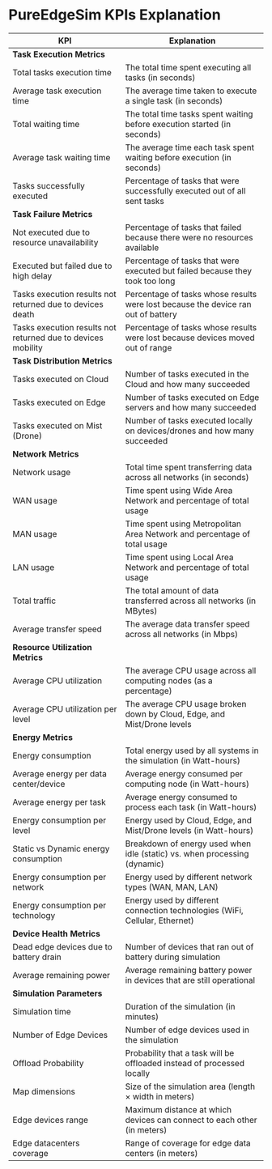 # PureEdgeSim KPIs Explanation

| KPI | Explanation |
|-----|-------------|
| **Task Execution Metrics** | |
| Total tasks execution time | The total time spent executing all tasks (in seconds) |
| Average task execution time | The average time taken to execute a single task (in seconds) |
| Total waiting time | The total time tasks spent waiting before execution started (in seconds) |
| Average task waiting time | The average time each task spent waiting before execution (in seconds) |
| Tasks successfully executed | Percentage of tasks that were successfully executed out of all sent tasks |
| **Task Failure Metrics** | |
| Not executed due to resource unavailability | Percentage of tasks that failed because there were no resources available |
| Executed but failed due to high delay | Percentage of tasks that were executed but failed because they took too long |
| Tasks execution results not returned due to devices death | Percentage of tasks whose results were lost because the device ran out of battery |
| Tasks execution results not returned due to devices mobility | Percentage of tasks whose results were lost because devices moved out of range |
| **Task Distribution Metrics** | |
| Tasks executed on Cloud | Number of tasks executed in the Cloud and how many succeeded |
| Tasks executed on Edge | Number of tasks executed on Edge servers and how many succeeded |
| Tasks executed on Mist (Drone) | Number of tasks executed locally on devices/drones and how many succeeded |
| **Network Metrics** | |
| Network usage | Total time spent transferring data across all networks (in seconds) |
| WAN usage | Time spent using Wide Area Network and percentage of total usage |
| MAN usage | Time spent using Metropolitan Area Network and percentage of total usage |
| LAN usage | Time spent using Local Area Network and percentage of total usage |
| Total traffic | The total amount of data transferred across all networks (in MBytes) |
| Average transfer speed | The average data transfer speed across all networks (in Mbps) |
| **Resource Utilization Metrics** | |
| Average CPU utilization | The average CPU usage across all computing nodes (as a percentage) |
| Average CPU utilization per level | The average CPU usage broken down by Cloud, Edge, and Mist/Drone levels |
| **Energy Metrics** | |
| Energy consumption | Total energy used by all systems in the simulation (in Watt-hours) |
| Average energy per data center/device | Average energy consumed per computing node (in Watt-hours) |
| Average energy per task | Average energy consumed to process each task (in Watt-hours) |
| Energy consumption per level | Energy used by Cloud, Edge, and Mist/Drone levels (in Watt-hours) |
| Static vs Dynamic energy consumption | Breakdown of energy used when idle (static) vs. when processing (dynamic) |
| Energy consumption per network | Energy used by different network types (WAN, MAN, LAN) |
| Energy consumption per technology | Energy used by different connection technologies (WiFi, Cellular, Ethernet) |
| **Device Health Metrics** | |
| Dead edge devices due to battery drain | Number of devices that ran out of battery during simulation |
| Average remaining power | Average remaining battery power in devices that are still operational |
| **Simulation Parameters** | |
| Simulation time | Duration of the simulation (in minutes) |
| Number of Edge Devices | Number of edge devices used in the simulation |
| Offload Probability | Probability that a task will be offloaded instead of processed locally |
| Map dimensions | Size of the simulation area (length × width in meters) |
| Edge devices range | Maximum distance at which devices can connect to each other (in meters) |
| Edge datacenters coverage | Range of coverage for edge data centers (in meters) | 
